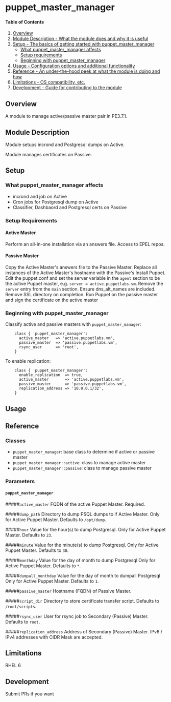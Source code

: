 # puppet_master_manager

#### Table of Contents

1. [Overview](#overview)
2. [Module Description - What the module does and why it is useful](#module-description)
3. [Setup - The basics of getting started with puppet_master_manager](#setup)
    * [What puppet_master_manager affects](#what-puppet_master_manager-affects)
    * [Setup requirements](#setup-requirements)
    * [Beginning with puppet_master_manager](#beginning-with-puppet_master_manager)
4. [Usage - Configuration options and additional functionality](#usage)
5. [Reference - An under-the-hood peek at what the module is doing and how](#reference)
5. [Limitations - OS compatibility, etc.](#limitations)
6. [Development - Guide for contributing to the module](#development)

## Overview

A module to manage active/passive master pair in PE3.7.1.

## Module Description

Module setups incrond and Postgresql dumps on Active.

Module manages certificates on Passive.

## Setup

### What puppet_master_manager affects

* incrond and job on Active
* Cron jobs for Postgresql dump on Active
* Classifier, Dashbaord and Postgresql certs on Passive

### Setup Requirements

#### Active Master

Perform an all-in-one installation via an answers file.
Access to EPEL repos.

#### Passive Master

Copy the Active Master's answers file to the Passive Master.
Replace all instances of the Active Master's hostname with the Passive's
Install Puppet.
Edit the puppet.conf and set the server variable in the `agent` section to be
the active Puppet master, e.g. `server = active.puppetlabs.vm`.
Remove the `server` entry from the `main` section.
Ensure dns_alt_names are included.
Remove SSL directory on completion.
Run Puppet on the passive master and sign the certificate on the active master

### Beginning with puppet_master_manager

Classify active and passive masters with `puppet_master_manager`:

```puppet
    class { 'puppet_master_manager':
      active_master   => 'active.puppetlabs.vm',
      passive_master  => 'passive.puppetlabs.vm',
      rsync_user      => 'root',
    }
```

To enable replication:

```puppet
    class { 'puppet_master_manager':
      enable_replication  => true,
      active_master       => 'active.puppetlabs.vm',
      passive_master      => 'passive.puppetlabs.vm',
      replication_address => '10.0.0.1/32',
    }
```    

## Usage

## Reference

### Classes
* `puppet_master_manager`: base class to determine if active or passive master
* `puppet_master_manager::active`: class to manage active master
* `puppet_master_manager::passive`: class to manage passive master

### Parameters

#### `puppet_master_manager`

#####`active_master`
 FQDN of the active Puppet Master.
 Required.

#####`dump_path`
 Directory to dump PSQL dumps to if Active Master.
 Only for Active Puppet Master.
 Defaults to `/opt/dump`.

#####`hour`
 Value for the hour(s) to dump Postgresql.
 Only for Active Puppet Master.
 Defaults to `23`.

#####`minute`
 Value for the minute(s) to dump Postgresql.
 Only for Active Puppet Master.
 Defaults to `30`.

#####`monthday`
 Value for the day of month to dump Postgresql
 Only for Active Puppet Master.
 Defaults to `*`.

#####`dumpall_monthday`
 Value for the day of month to dumpall Postgresql
 Only for Active Puppet Master.
 Defaults to `1`.

#####`passive_master`
 Hostname (FQDN) of Passive Master.

#####`script_dir`
Directory to store certificate transfer script.
Defaults to `/root/scripts`.

#####`rsync_user`
User for rsync job to Secondary (Passive) Master.
Defaults to `root`.

#####`replication_address`
Address of Secondary (Passive) Master.
IPv6 / IPv4 addresses with CIDR Mask are accepted.


## Limitations

RHEL 6

## Development

Submit PRs if you want

